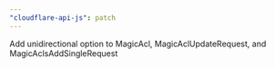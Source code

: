 ```yaml
---
"cloudflare-api-js": patch
---
```


Add unidirectional option to MagicAcl, MagicAclUpdateRequest, and MagicAclsAddSingleRequest